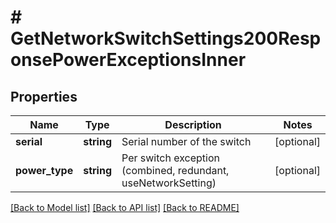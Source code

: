 # # GetNetworkSwitchSettings200ResponsePowerExceptionsInner

## Properties

Name | Type | Description | Notes
------------ | ------------- | ------------- | -------------
**serial** | **string** | Serial number of the switch | [optional]
**power_type** | **string** | Per switch exception (combined, redundant, useNetworkSetting) | [optional]

[[Back to Model list]](../../README.md#models) [[Back to API list]](../../README.md#endpoints) [[Back to README]](../../README.md)
